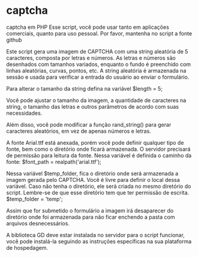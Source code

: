 # captcha
captcha em PHP
Esse script, você pode usar tanto em aplicações comerciais, quanto para uso pessoal.
Por favor, mantenha no script a fonte github

Este script gera uma imagem de CAPTCHA com uma string aleatória de 5 caracteres, composta por letras e números. As letras e números são desenhados com tamanhos variados, enquanto o fundo é preenchido com linhas aleatórias, curvas, pontos, etc. A string aleatória é armazenada na sessão e usada para verificar a entrada do usuário ao enviar o formulário.

Para alterar o tamanho da string defina na variável $length = 5;

Você pode ajustar o tamanho da imagem, a quantidade de caracteres na string, o tamanho das letras e outros parâmetros de acordo com suas necessidades.

Além disso, você pode modificar a função rand_string() para gerar caracteres aleatórios, em vez de apenas números e letras. 

A fonte Arial.ttf está anexada, porém você pode definir qualquer tipo de fonte, bem como o diretório onde ficará armazenada. 
O servidor precisará de permissão para leitura da fonte. Nessa variável é definida o caminho da fonte:
$font_path = realpath('arial.ttf');

Nessa variável $temp_folder, fica o diretório onde será armazenada a imagem gerada pelo CAPTCHA. Você é livre para definir o local dessa variável.
Caso não tenha o diretório, ele será criada no mesmo diretório do script. Lembre-se de que esse diretório tem que ter permissão de escrita.
$temp_folder = 'temp';

Assim que for submetido o formulário a imagem irá desaparecer do diretório onde foi armazenada para não ficar enchendo a pasta com arquivos desnecessários.

A biblioteca GD deve estar instalada no servidor para o script funcionar, você pode instalá-la seguindo as instruções específicas na sua plataforma de hospedagem.


